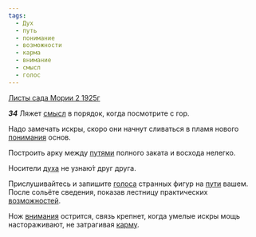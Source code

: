 ```yaml
---
tags:
  - Дух
  - путь
  - понимание
  - возможности
  - карма
  - внимание
  - смысл
  - голос
---
```


[Листы сада Мории 2 1925г](https://127.0.0.1:4002/agni/1925)

___34___
Ляжет [смысл](../../../tags/#смысл) в порядок, когда посмотрите с гор.   

Надо замечать искры, скоро они начнут сливаться в пламя нового [понимания](../../../tags/#понимание) основ.   

Построить арку между [путями](../../../tags/#путь) полного заката и восхода нелегко.   

Носители [духа](../../../tags/#Дух) не узнаю́т друг друга.   

Прислушивайтесь и запишите [голоса](../../../tags/#голос) странных фигур на [пути](../../../tags/#путь) вашем. После сольёте сведения, показав лестницу практических [возможностей](../../../tags/#возможности).   

Нож [внимания](../../../tags/#внимание) острится, связь крепнет, когда умелые искры мощь настораживают, не затрагивая [карму](../../../tags/#карма).   

